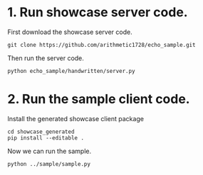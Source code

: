 # 1. Run showcase server code.

First download the showcase server code.
```
git clone https://github.com/arithmetic1728/echo_sample.git
```

Then run the server code.
```
python echo_sample/handwritten/server.py
```
# 2. Run the sample client code.

Install the generated showcase client package
```
cd showcase_generated
pip install --editable .
```

Now we can run the sample.
```
python ../sample/sample.py
```
